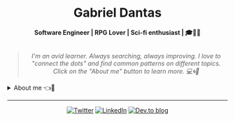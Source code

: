 <h1 align="center"> Gabriel Dantas </h1>

    
<div align="center">
<b>Software Engineer | RPG Lover | Sci-fi enthusiast | 🎓👾✨ </b>
<br>
<br>

<blockquote>
    <p><i>
        I'm an avid learner. Always searching, always improving. I love to "connect the dots" and find common patterns on different topics. Click on the "About me" button to learn more. 💻🌀📝
    </i></p>
</blockquote>
</div>

<details closed>
<summary>About me 👈👀</summary>

---


<div align="right" style="margin:auto">
     <a href="https://github.com/kirielss">
        <img width="350em" src="https://github-readme-stats.vercel.app/api/top-langs/?username=kirielss&hide=html&langs_count=6&hide_border=true&layout=compact&show_icons=true&line_height=27&theme=highcontrast&custom_title=My%20favorite%20languages"
       alt="Most used languages" align="right">
    </a>
</div>


Hello there!! I am Gabriel [**"Kiriel"**](https://twitter.com/kirielss) Dantas :wave:😎
    
I am a very passionate person who dives deeply into topics I care about.

I have a Bachelor’s degree in Human Sciences, previous experience with Law and Psychology, and currently I am pursuing a degree in Computer Science.

I have experience with Front-end development and Back-end web programming. I also have experience working with teams.
    
My main knowledge in technologies is centered around **Typescript**, **React**, **C#**, **ASP.NET** and **SQL**. I am also learning **Angular**
    
<div align="right" style="margin:auto">
    <a href="https://github.com/kirielss">
        <img width="350em" src="https://github-readme-stats.vercel.app/api?username=kirielss&theme=highcontrast&show_icons=true&hide_border=true&layout=compact&custom_title=My%20Github%20Stats" alt="Github stats" align="right" />
    </a>
</div>
 
Also technologies I am excited to study more about: **Rust**, **Ruby**, **Docker** and **Kubernetes**.

My main skills include Object Oriented Programming and Data Structures & Algorithms knowledge. 



I am currently building projects as a _Full Stack Developer_ for the Poinge Developers freelance program. 
    
</details>

---

<div align="center">

[![Twitter](https://img.shields.io/badge/Twitter-%231DA1F2.svg?style=for-the-badge&logo=Twitter&logoColor=white)](https://twitter.com/kirielss)
[![LinkedIn](https://img.shields.io/badge/linkedin-%230077B5.svg?style=for-the-badge&logo=linkedin&logoColor=white)](https://www.linkedin.com/in/gabeldantas/)
[![Dev.to blog](https://img.shields.io/badge/dev.to-0A0A0A?style=for-the-badge&logo=dev.to&logoColor=white)](https://dev.to/kirielss)

</div>
